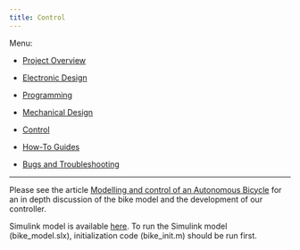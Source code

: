 ```yaml
---
title: Control
---
```


Menu:

* [Project Overview](https://chalmersbike.github.io/pages/overview.html)

* [Electronic Design](https://chalmersbike.github.io/pages/electronics.html)

* [Programming](https://chalmersbike.github.io/pages/programming.html)

* [Mechanical Design](https://chalmersbike.github.io/pages/mechanical.html)

* [Control](https://chalmersbike.github.io/pages/control.html)

* [How-To Guides](https://chalmersbike.github.io/pages/howto/)

* [Bugs and Troubleshooting](https://chalmersbike.github.io/pages/bugs.html)

---

Please see the article [Modelling and control of an Autonomous Bicycle](../docs/Modelling%20and%20control%20of%20an%20Autonomous%20Bicycle.pdf) for an in depth discussion of the bike model and the development of our controller.

Simulink model is available [here](https://github.com/chalmersbike/simulink). To run the Simulink model (bike_model.slx), initialization code (bike_init.m) should be run first.
